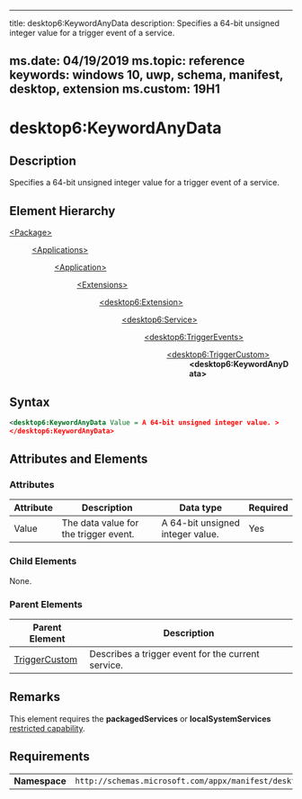 ﻿---

title: desktop6:KeywordAnyData
description: Specifies a 64-bit unsigned integer value for a trigger event of a service.

ms.date: 04/19/2019
ms.topic: reference
keywords: windows 10, uwp, schema, manifest, desktop, extension 
ms.custom: 19H1
---

# desktop6:KeywordAnyData

## Description

Specifies a 64-bit unsigned integer value for a trigger event of a service.

## Element Hierarchy
<dl>
<dt><a href="element-package.md">&lt;Package&gt;</a></dt>
<dd>
<dl>
<dt><a href="element-applications.md">&lt;Applications&gt;</a></dt>
<dd>
<dl>
<dt><a href="element-application.md">&lt;Application&gt;</a></dt>
<dd>
<dl>
<dt><a href="element-1-extensions.md">&lt;Extensions&gt;</a></dt>
<dd>
<dl>
<dt><a href="element-desktop6-extension.md">&lt;desktop6:Extension&gt;</a></dt>
<dd>
<dl>
<dt><a href="element-desktop6-service.md">&lt;desktop6:Service&gt;</a></dt>
<dd>
<dl>
<dt><a href="element-desktop6-triggerevents.md">&lt;desktop6:TriggerEvents&gt;</a></dt>
<dd>
<dl>
<dt><a href="element-desktop6-triggercustom.md">&lt;desktop6:TriggerCustom&gt;</a></dt>
<dd><b>&lt;desktop6:KeywordAnyData&gt;</b></dd>
</dl>
</dd>
</dl>
</dd>
</dl>
</dd>
</dl>
</dd>
</dl>
</dd>
</dl>
</dd>
</dl>
</dd>
</dl>


## Syntax
```xml
<desktop6:KeywordAnyData Value = A 64-bit unsigned integer value. >
</desktop6:KeywordAnyData>
```

## Attributes and Elements

### Attributes

| Attribute | Description | Data type | Required |
|-----------|-------------|-----------|----------|
| Value | The data value for the trigger event. | A 64-bit unsigned integer value. | Yes |


### Child Elements

None.

### Parent Elements

| Parent Element | Description |
|---------------|-------------|
| [TriggerCustom](element-desktop6-triggercustom.md) | Describes a trigger event for the current service. |  


## Remarks

This element requires the **packagedServices** or **localSystemServices** [restricted capability](/windows/uwp/packaging/app-capability-declarations#restricted-capabilities).


## Requirements

|               |                                                             |
|---------------|-------------------------------------------------------------|
| **Namespace** | `http://schemas.microsoft.com/appx/manifest/desktop/windows10/6` |